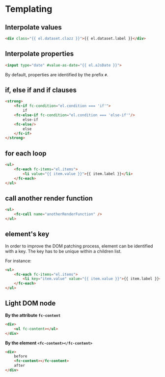 # Templating

## Interpolate values

```html
<div class="{{ el.dataset.clazz }}">{{ el.dataset.label }}</div>
```

## Interpolate properties

```html
<input type="date" #value-as-date="{{ el.aJsDate }}">
```

By default, properties are identified by the prefix `#`.

## if, else if and if clauses

```html
<strong>
    <fc-if fc-condition="el.condition === 'if'">
        if
    <fc-else-if fc-condition="el.condition === 'else-if'"/>
        else-if
    <fc-else/>
        else
    </fc-if>
</strong>
```

## for each loop

```html
<ul>
    <fc-each fc-items="el.items">
        <li value="{{ item.value }}">{{ item.label }}</li>
    </fc-each>
</ul>
```

## call another render function

```html
<ul>
    <fc-call name="anotherRenderFunction" />
</ul>
```

## element's key

In order to improve the DOM patching process, element can be identified with a key.
The key has to be unique within a children list.

For instance:
```html
<ul>
    <fc-each fc-items="el.items">
        <li key="item.value" value="{{ item.value }}">{{ item.label }}</li>
    </fc-each>
</ul>
```

## Light DOM node

**By the attribute `fc-content`**
```html
<div>
    <ul fc-content></ul>
</div>
```

**By the element `<fc-content></fc-content>`**
```html
<div>
    before
    <fc-content></fc-content>
    after
</div>
```
